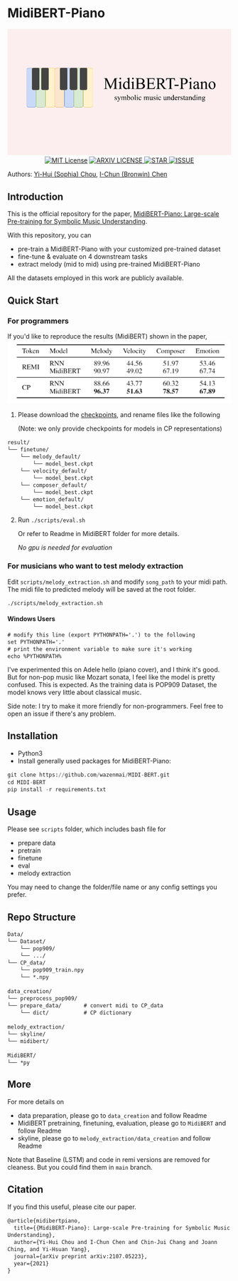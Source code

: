# MidiBERT-Piano
<p align="center">
    <img src="resources/fig/midibert.png" width="800"/>
    <br>
    <a href="LICENSE"><img alt="MIT License" src="https://img.shields.io/github/license/wazenmai/MIDI-BERT?logoColor=blue" /></a>
    <a href="http://arxiv.org/licenses/nonexclusive-distrib/1.0/"><img alt="ARXIV LICENSE" src="https://img.shields.io/badge/License-arxiv-lightgrey" /> </a>
    <a href=""><img alt="STAR" src="https://img.shields.io/github/stars/wazenmai/MIDI-BERT"/> </a>
    <a href="https://github.com/wazenmai/MIDI-BERT/issues"><img alt="ISSUE" src="https://img.shields.io/github/issues/wazenmai/MIDI-BERT" /></a>

</p>
Authors: <a href="https://sophia1488.github.io">Yi-Hui (Sophia) Chou</a>, <a href="https://github.com/wazenmai">I-Chun (Bronwin) Chen</a>

## Introduction
This is the official repository for the paper, [MidiBERT-Piano: Large-scale Pre-training for Symbolic Music Understanding](https://arxiv.org/pdf/2107.05223.pdf).

With this repository, you can
* pre-train a MidiBERT-Piano with your customized pre-trained dataset
* fine-tune & evaluate on 4 downstream tasks
* extract melody (mid to mid) using pre-trained MidiBERT-Piano

All the datasets employed in this work are publicly available.


## Quick Start
### For programmers
If you'd like to reproduce the results (MidiBERT) shown in the paper, 
![image-20210710185007453](resources/fig/result.png)

1. Please download the [checkpoints](https://drive.google.com/drive/folders/1ceIfC1UugZQHPgpEEMkdAF0VhZ1EeLl3?usp=sharing), and rename files like the following

	(Note: we only provide checkpoints for models in CP representations)
```
result/
└── finetune/
	└── melody_default/
		└── model_best.ckpt
	└── velocity_default/
		└── model_best.ckpt
	└── composer_default/
		└── model_best.ckpt
	└── emotion_default/
		└── model_best.ckpt
```

2. Run `./scripts/eval.sh`

	Or refer to Readme in MidiBERT folder for more details. 
 
	*No gpu is needed for evaluation*

### For musicians who want to test melody extraction
Edit `scripts/melody_extraction.sh` and modify `song_path` to your midi path.
The midi file to predicted melody will be saved at the root folder.
```
./scripts/melody_extraction.sh
```
#### Windows Users
```
# modify this line (export PYTHONPATH='.') to the following
set PYTHONPATH='.'
# print the environment variable to make sure it's working
echo %PYTHONPATH%
```
I've experimented this on Adele hello (piano cover), and I think it's good.  
But for non-pop music like Mozart sonata, I feel like the model is pretty confused.  This is expected.  As the training data is POP909 Dataset, the model knows very little about classical music.  

Side note: I try to make it more friendly for non-programmers.  Feel free to open an issue if there's any problem.

## Installation
* Python3
* Install generally used packages for MidiBERT-Piano:
```python
git clone https://github.com/wazenmai/MIDI-BERT.git
cd MIDI-BERT
pip install -r requirements.txt
```

## Usage
Please see `scripts` folder, which includes bash file for
* prepare data
* pretrain
* finetune
* eval
* melody extraction

You may need to change the folder/file name or any config settings you prefer.


## Repo Structure
```
Data/
└── Dataset/       
    └── pop909/       
    └── .../
└── CP_data/
    └── pop909_train.npy
    └── *.npy

data_creation/
└── preprocess_pop909/
└── prepare_data/       # convert midi to CP_data 
    └── dict/           # CP dictionary 

melody_extraction/
└── skyline/
└── midibert/

MidiBERT/
└── *py

```

## More
For more details on 
* data preparation, please go to `data_creation` and follow Readme
* MidiBERT pretraining, finetuning, evaluation, please go to `MidiBERT` and follow Readme
* skyline, please go to `melody_extraction/data_creation` and follow Readme

Note that Baseline (LSTM) and code in remi versions are removed for cleaness.  But you could find them in `main` branch.

## Citation

If you find this useful, please cite our paper.

```
@article{midibertpiano,
  title={{MidiBERT-Piano}: Large-scale Pre-training for Symbolic Music Understanding},
  author={Yi-Hui Chou and I-Chun Chen and Chin-Jui Chang and Joann Ching, and Yi-Hsuan Yang},
  journal={arXiv preprint arXiv:2107.05223},
  year={2021}
}
```


